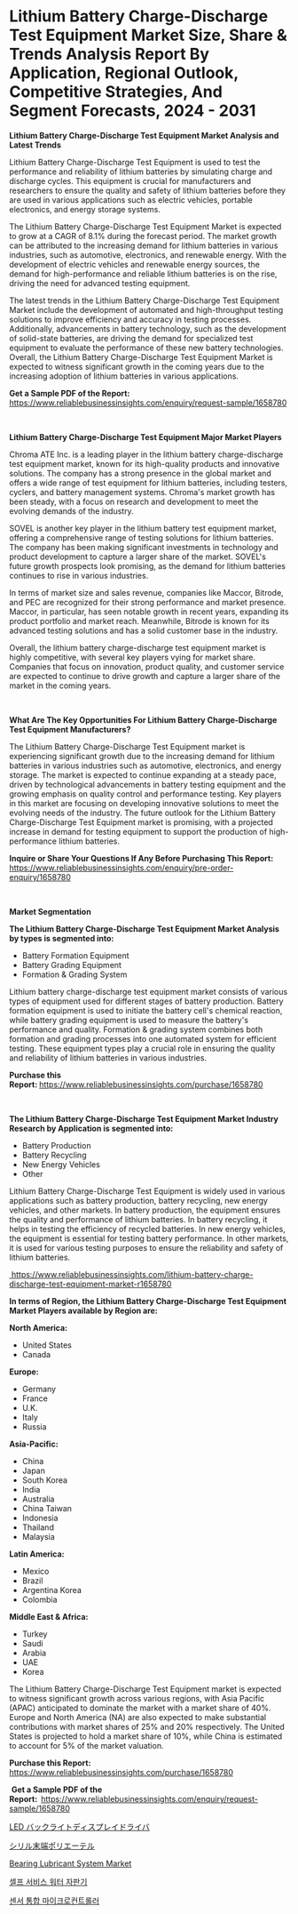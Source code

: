 <p><h1>Lithium Battery Charge-Discharge Test Equipment Market Size, Share & Trends Analysis Report By Application, Regional Outlook, Competitive Strategies, And Segment Forecasts, 2024 - 2031</h1></p><p><strong>Lithium Battery Charge-Discharge Test Equipment Market Analysis and Latest Trends</strong></p>
<p><p>Lithium Battery Charge-Discharge Test Equipment is used to test the performance and reliability of lithium batteries by simulating charge and discharge cycles. This equipment is crucial for manufacturers and researchers to ensure the quality and safety of lithium batteries before they are used in various applications such as electric vehicles, portable electronics, and energy storage systems.</p><p>The Lithium Battery Charge-Discharge Test Equipment Market is expected to grow at a CAGR of 8.1% during the forecast period. The market growth can be attributed to the increasing demand for lithium batteries in various industries, such as automotive, electronics, and renewable energy. With the development of electric vehicles and renewable energy sources, the demand for high-performance and reliable lithium batteries is on the rise, driving the need for advanced testing equipment.</p><p>The latest trends in the Lithium Battery Charge-Discharge Test Equipment Market include the development of automated and high-throughput testing solutions to improve efficiency and accuracy in testing processes. Additionally, advancements in battery technology, such as the development of solid-state batteries, are driving the demand for specialized test equipment to evaluate the performance of these new battery technologies. Overall, the Lithium Battery Charge-Discharge Test Equipment Market is expected to witness significant growth in the coming years due to the increasing adoption of lithium batteries in various applications.</p></p>
<p><strong>Get a Sample PDF of the Report:&nbsp;</strong> <a href="https://www.reliablebusinessinsights.com/enquiry/request-sample/1658780">https://www.reliablebusinessinsights.com/enquiry/request-sample/1658780</a></p>
<p>&nbsp;</p>
<p><strong>Lithium Battery Charge-Discharge Test Equipment Major Market Players</strong></p>
<p><p>Chroma ATE Inc. is a leading player in the lithium battery charge-discharge test equipment market, known for its high-quality products and innovative solutions. The company has a strong presence in the global market and offers a wide range of test equipment for lithium batteries, including testers, cyclers, and battery management systems. Chroma's market growth has been steady, with a focus on research and development to meet the evolving demands of the industry.</p><p>SOVEL is another key player in the lithium battery test equipment market, offering a comprehensive range of testing solutions for lithium batteries. The company has been making significant investments in technology and product development to capture a larger share of the market. SOVEL's future growth prospects look promising, as the demand for lithium batteries continues to rise in various industries.</p><p>In terms of market size and sales revenue, companies like Maccor, Bitrode, and PEC are recognized for their strong performance and market presence. Maccor, in particular, has seen notable growth in recent years, expanding its product portfolio and market reach. Meanwhile, Bitrode is known for its advanced testing solutions and has a solid customer base in the industry.</p><p>Overall, the lithium battery charge-discharge test equipment market is highly competitive, with several key players vying for market share. Companies that focus on innovation, product quality, and customer service are expected to continue to drive growth and capture a larger share of the market in the coming years.</p></p>
<p>&nbsp;</p>
<p><strong>What Are The Key Opportunities For Lithium Battery Charge-Discharge Test Equipment Manufacturers?</strong></p>
<p><p>The Lithium Battery Charge-Discharge Test Equipment market is experiencing significant growth due to the increasing demand for lithium batteries in various industries such as automotive, electronics, and energy storage. The market is expected to continue expanding at a steady pace, driven by technological advancements in battery testing equipment and the growing emphasis on quality control and performance testing. Key players in this market are focusing on developing innovative solutions to meet the evolving needs of the industry. The future outlook for the Lithium Battery Charge-Discharge Test Equipment market is promising, with a projected increase in demand for testing equipment to support the production of high-performance lithium batteries.</p></p>
<p><strong>Inquire or Share Your Questions If Any Before Purchasing This Report:</strong> <a href="https://www.reliablebusinessinsights.com/enquiry/pre-order-enquiry/1658780">https://www.reliablebusinessinsights.com/enquiry/pre-order-enquiry/1658780</a></p>
<p>&nbsp;</p>
<p><strong>Market Segmentation</strong></p>
<p><strong>The Lithium Battery Charge-Discharge Test Equipment Market Analysis by types is segmented into:</strong></p>
<p><ul><li>Battery Formation Equipment</li><li>Battery Grading Equipment</li><li>Formation & Grading System</li></ul></p>
<p><p>Lithium battery charge-discharge test equipment market consists of various types of equipment used for different stages of battery production. Battery formation equipment is used to initiate the battery cell's chemical reaction, while battery grading equipment is used to measure the battery's performance and quality. Formation & grading system combines both formation and grading processes into one automated system for efficient testing. These equipment types play a crucial role in ensuring the quality and reliability of lithium batteries in various industries.</p></p>
<p><strong>Purchase this Report:&nbsp;</strong><a href="https://www.reliablebusinessinsights.com/purchase/1658780">https://www.reliablebusinessinsights.com/purchase/1658780</a></p>
<p>&nbsp;</p>
<p><strong>The Lithium Battery Charge-Discharge Test Equipment Market Industry Research by Application is segmented into:</strong></p>
<p><ul><li>Battery Production</li><li>Battery Recycling</li><li>New Energy Vehicles</li><li>Other</li></ul></p>
<p><p>Lithium Battery Charge-Discharge Test Equipment is widely used in various applications such as battery production, battery recycling, new energy vehicles, and other markets. In battery production, the equipment ensures the quality and performance of lithium batteries. In battery recycling, it helps in testing the efficiency of recycled batteries. In new energy vehicles, the equipment is essential for testing battery performance. In other markets, it is used for various testing purposes to ensure the reliability and safety of lithium batteries.</p></p>
<p><a href="https://www.reliablebusinessinsights.com/lithium-battery-charge-discharge-test-equipment-market-r1658780">&nbsp;https://www.reliablebusinessinsights.com/lithium-battery-charge-discharge-test-equipment-market-r1658780</a></p>
<p><strong>In terms of Region, the Lithium Battery Charge-Discharge Test Equipment Market Players available by Region are:</strong></p>
<p>
    <p> <strong> North America: </strong>
        <ul>
            <li>United States</li>
            <li>Canada</li>
        </ul>
        </p> 
    <p> <strong> Europe: </strong>
        <ul>
            <li>Germany</li>
            <li>France</li>
            <li>U.K.</li>
            <li>Italy</li>
            <li>Russia</li>
        </ul>
        </p> 
    <p> <strong> Asia-Pacific: </strong>
        <ul>
            <li>China</li>
            <li>Japan</li>
            <li>South Korea</li>
            <li>India</li>
            <li>Australia</li>
            <li>China Taiwan</li>
            <li>Indonesia</li>
            <li>Thailand</li>
            <li>Malaysia</li>
        </ul>
        </p> 
    <p> <strong> Latin America: </strong>
        <ul>
            <li>Mexico</li>
            <li>Brazil</li>
            <li>Argentina Korea</li>
            <li>Colombia</li>
        </ul>
        </p> 
    <p> <strong> Middle East & Africa: </strong>
        <ul>
            <li>Turkey</li>
            <li>Saudi</li>
            <li>Arabia</li>
            <li>UAE</li>
            <li>Korea</li>
        </ul>
    </p>
    </p>
<p><p>The Lithium Battery Charge-Discharge Test Equipment market is expected to witness significant growth across various regions, with Asia Pacific (APAC) anticipated to dominate the market with a market share of 40%. Europe and North America (NA) are also expected to make substantial contributions with market shares of 25% and 20% respectively. The United States is projected to hold a market share of 10%, while China is estimated to account for 5% of the market valuation.</p></p>
<p><strong>Purchase this Report: </strong><a href="https://www.reliablebusinessinsights.com/purchase/1658780">https://www.reliablebusinessinsights.com/purchase/1658780</a></p>
<p>&nbsp;<strong>Get a Sample PDF of the Report:&nbsp;&nbsp;</strong><a href="https://www.reliablebusinessinsights.com/enquiry/request-sample/1658780">https://www.reliablebusinessinsights.com/enquiry/request-sample/1658780</a></p>
<p><strong></strong></p>
<p><p><a href="https://github.com/mohamedbakry57/Market-Research-Report-List-4/blob/main/2524604103855.md">LED バックライトディスプレイドライバ</a></p><p><a href="https://github.com/zjkmgcs938405/Market-Research-Report-List-2/blob/main/948520196052.md">シリル末端ポリエーテル</a></p><p><a href="https://github.com/yemakinde/Market-Research-Report-List-2/blob/main/bearing-lubricant-system-market.md">Bearing Lubricant System Market</a></p><p><a href="https://github.com/JosefaRice/Market-Research-Report-List-1/blob/main/384539087698.md">셀프 서비스 워터 자판기</a></p><p><a href="https://github.com/vskv4779xr1/Market-Research-Report-List-2/blob/main/3557247101204.md">센서 통합 마이크로컨트롤러</a></p></p>